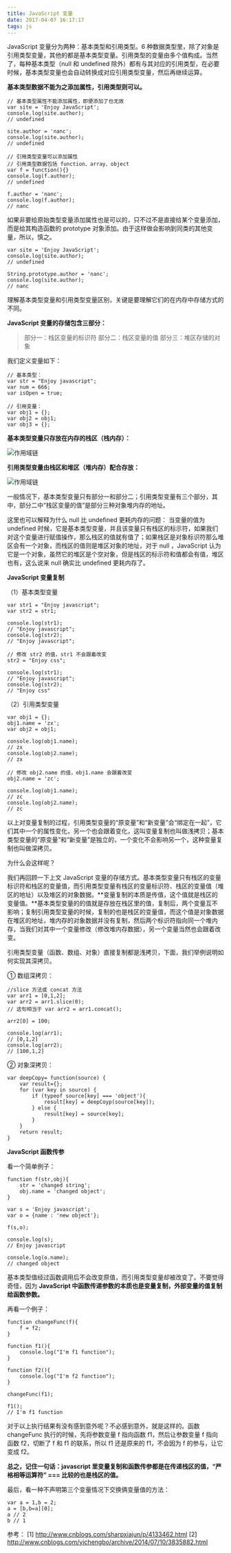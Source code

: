 ```yaml
---
title: JavaScript 变量
date: 2017-04-07 16:17:17
tags: js
---
```


JavaScript 变量分为两种：基本类型和引用类型。6 种数据类型里，除了对象是引用类型变量，其他的都是基本类型变量。引用类型的变量由多个值构成。当然了，每种基本类型（null 和 undefined 除外）都有与其对应的引用类型，在必要时候，基本类型变量也会自动转换成对应引用类型变量，然后再继续运算。

<!-- more -->

**基本类型数据不能为之添加属性，引用类型则可以。**

```
// 基本类型属性不能添加属性，即便添加了也无效
var site = 'Enjoy JavaScript';
console.log(site.author);
// undefined

site.author = 'nanc';
console.log(site.author);
// undefined

// 引用类型变量可以添加属性
// 引用类型数据包括 function、array、object
var f = function(){}
console.log(f.author);
// undefined

f.author = 'nanc';
console.log(f.author);
// nanc
```

如果非要给原始类型变量添加属性也是可以的，只不过不是直接给某个变量添加，而是给其构造函数的 prototype 对象添加。由于这样做会影响到同类的其他变量，所以，慎之。

```
var site = 'Enjoy JavaScript';
console.log(site.author);
// undefined

String.prototype.author = 'nanc';
console.log(site.author);
// nanc
```

理解基本类型变量和引用类型变量区别，关键是要理解它们的在内存中存储方式的不同。

**JavaScript 变量的存储包含三部分：**
> 部分一：栈区变量的标识符
> 部分二：栈区变量的值
> 部分三：堆区存储的对象

我们定义变量如下：

```
// 基本类型：
var str = "Enjoy javascript";
var num = 666;
var isOpen = true;

// 引用变量：
var obj1 = {};
var obj2 = obj1;
var obj3 = {};
```

**基本类型变量只存放在内存的栈区（栈内存）：**

![作用域链](/css/images/variable/basic-type.png)

**引用类型变量由栈区和堆区（堆内存）配合存放：**

![作用域链](/css/images/variable/reference-type.png)

一般情况下，基本类型变量只有部分一和部分二；引用类型变量有三个部分，其中，部分二中“栈区变量的值”是部分三种对象堆内存的地址。

这里也可以解释为什么 null 比 undefined 更耗内存的问题：
当变量的值为 undefined 时候，它是基本类型变量，并且该变量只有栈区的标示符，如果我们对这个变量进行赋值操作，那么栈区的值就有值了；如果栈区是对象标识符那么堆区会有一个对象，而栈区的值则是堆区对象的地址，对于 null ，JavaScript 认为它是一个对象，虽然它的堆区是个空对象，但是栈区的标示符和值都会有值，堆区也有，这么说来 null 确实比 undefined 更耗内存了。

**JavaScript 变量复制**

（1）基本类型变量

```
var str1 = "Enjoy javascript";
var str2 = str1;

console.log(str1);
// "Enjoy javascript";
console.log(str2);
// "Enjoy javascript";

// 修改 str2 的值，str1 不会跟着改变
str2 = "Enjoy css";

console.log(str1);
// "Enjoy javascript";
console.log(str2);
// "Enjoy css"
```

（2）引用类型变量

```
var obj1 = {};
obj1.name = 'zx';
var obj2 = obj1;

console.log(obj1.name);
// zx
console.log(obj2.name);
// zx

// 修改 obj2.name 的值，obj1.name 会跟着改变
obj2.name = 'zc';

console.log(obj1.name);
// zc
console.log(obj2.name);
// zc
```

以上对变量复制的过程，引用类型变量的“原变量”和“新变量”会“绑定在一起”，它们其中一个的属性变化，另一个也会跟着变化，这叫变量复制也叫做浅拷贝；基本类型变量的“原变量”和“新变量”是独立的，一个变化不会影响另一个，这种变量复制也叫做深拷贝。

为什么会这样呢？

我们再回顾一下上文 JavaScript 变量的存储方式。基本类型变量只有栈区的变量标识符和栈区的变量值，而引用类型变量有栈区的变量标识符、栈区的变量值（堆区的地址）以及堆区的对象数据。**变量复制的本质是传值，这个值就是栈区的变量值。**基本类型变量的的值就是存放在栈区里的值，复制后，两个变量互不影响；复制引用类型变量的时候，复制的也是栈区的变量值，而这个值是对象数据在堆区的地址，堆内存的对象数据并没有复制，然后两个标识符指向同一个堆内存，当我们对其中一个变量修改（修改堆内存数据），另一个变量当然也会跟着改变。

引用类型变量（函数、数组、对象）直接复制都是浅拷贝，下面，我们举例说明如何实现其深拷贝。

① 数组深拷贝：

```
//slice 方法或 concat 方法
var arr1 = [0,1,2];
var arr2 = arr1.slice(0);
// 这句相当于 var arr2 = arr1.concat();

arr2[0] = 100;

console.log(arr1);
// [0,1,2]
console.log(arr2);
// [100,1,2]
```

② 对象深拷贝：

```
var deepCopy= function(source) { 
    var result={};
    for (var key in source) {
        if (typeof source[key] === 'object'){
            result[key] = deepCoyp(source[key]);
        } else {
            result[key] = source[key];
        }
    } 
    return result; 
}
```

**JavaScript 函数传参**

看一个简单例子：

```
function f(str,obj){
    str = 'changed string';
    obj.name = 'changed object';
}

var s = 'Enjoy javascript';
var o = {name : 'new object'};

f(s,o);

console.log(s);
// Enjoy javascript

console.log(o.name);
// changed object
```

基本类型值经过函数调用后不会改变原值，而引用类型变量却被改变了。不要觉得奇怪，因为 **JavaScript 中函数传递参数的本质也是变量复制，外部变量的值复制给函数参数。**

再看一个例子：

```
function changeFunc(f){
    f = f2;
}

function f1(){
    console.log("I'm f1 function");
}

function f2(){
    console.log("I'm f2 function");
}

changeFunc(f1);

f1();
// I'm f1 function
```

对于以上执行结果有没有感到意外呢？不必感到意外，就是这样的。函数 changeFunc 执行的时候，先将参数变量 f 指向函数 f1，然后让参数变量 f 指向函数 f2，切断了 f 和 f1 的联系，所以 f1 还是原来的 f1，不会因为 f 的参与，让它变成 f2。

**总之，记住一句话：javascript 里变量复制和函数传参都是在传递栈区的值，“严格相等运算符” === 比较的也是栈区的值。**

最后，看一种不声明第三个变量情况下交换俩变量值的方法：

```
var a = 1,b = 2;
a = [b,b=a][0];
a // 2
b // 1
```


参考：
[1] http://www.cnblogs.com/sharpxiajun/p/4133462.html
[2] http://www.cnblogs.com/yichengbo/archive/2014/07/10/3835882.html